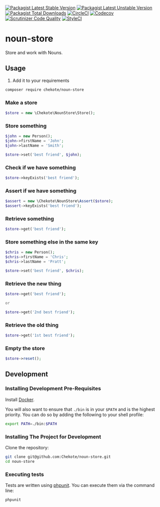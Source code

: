 [![Packagist Latest Stable Version](https://img.shields.io/packagist/v/chekote/noun-store.svg)](https://packagist.org/packages/chekote/noun-store)
[![Packagist Latest Unstable Version](https://img.shields.io/packagist/vpre/chekote/noun-store.svg)](https://packagist.org/packages/chekote/noun-store)
[![Packagist Total Downloads](https://img.shields.io/packagist/dt/chekote/noun-store.svg)](https://packagist.org/packages/chekote/noun-store)
[![CircleCI](https://img.shields.io/circleci/project/github/Chekote/noun-store/2.0.svg)](https://circleci.com/gh/Chekote/noun-store/tree/2.0)
[![Codecov](https://img.shields.io/codecov/c/github/Chekote/noun-store/2.0.svg)](https://codecov.io/gh/Chekote/noun-store/tree/2.0)
[![Scrutinizer Code Quality](https://img.shields.io/scrutinizer/g/chekote/noun-store/2.0.svg)](https://scrutinizer-ci.com/g/Chekote/noun-store/?branch=2.0)
[![StyleCI](https://styleci.io/repos/63828286/shield?style=plastic)](https://styleci.io/repos/63828286)

# noun-store

Store and work with Nouns.

## Usage

1. Add it to your requirements

```bash
composer require chekote/noun-store
```

### Make a store

```php
$store = new \Chekote\NounStore\Store();
```

### Store something

```php
$john = new Person();
$john->firstName = 'John';
$john->lastName = 'Smith';

$store->set('best friend', $john);
```

### Check if we have something

```php
$store->keyExists('best friend');
```

### Assert if we have something

```php
$assert = new \Chekote\NounStore\Assert($store);
$assert->keyExists('best friend');
```

### Retrieve something

```php
$store->get('best friend');
```

### Store something else in the same key

```php
$chris = new Person();
$chris->firstName = 'Chris';
$chris->lastName = 'Pratt';

$store->set('best friend', $chris);
```

### Retrieve the new thing

```php
$store->get('best friend');

or

$store->get('2nd best friend');
```

### Retrieve the old thing

```php
$store->get('1st best friend');
```

### Empty the store

```php
$store->reset();
```

## Development

### Installing Development Pre-Requisites

Install [Docker](https://www.docker.com).

You will also want to ensure that `./bin` is in your `$PATH` and is the highest priority. You can do so by adding the
following to your shell profile:

```bash
export PATH=./bin:$PATH
```

### Installing The Project for Development

Clone the repository:

```bash
git clone git@github.com:Chekote/noun-store.git
cd noun-store
```

### Executing tests

Tests are written using [phpunit](https://phpunit.de/). You can execute them via the command line:

```bash
phpunit
```

